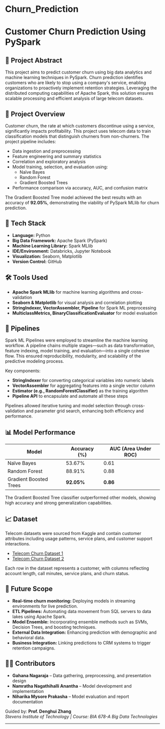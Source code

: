 # Churn_Prediction
# Customer Churn Prediction Using PySpark

## 📄 Project Abstract

This project aims to predict customer churn using big data analytics and machine learning techniques in PySpark. Churn prediction identifies customers who are likely to stop using a company's service, enabling organizations to proactively implement retention strategies. Leveraging the distributed computing capabilities of Apache Spark, this solution ensures scalable processing and efficient analysis of large telecom datasets.

## 📌 Project Overview

Customer churn, the rate at which customers discontinue using a service, significantly impacts profitability. This project uses telecom data to train classification models that distinguish churners from non-churners. The project pipeline includes:

- Data ingestion and preprocessing
- Feature engineering and summary statistics
- Correlation and exploratory analysis
- Model training, selection, and evaluation using:
  - Naïve Bayes
  - Random Forest
  - Gradient Boosted Trees
- Performance comparison via accuracy, AUC, and confusion matrix

The Gradient Boosted Tree model achieved the best results with an accuracy of **92.05%**, demonstrating the viability of PySpark MLlib for churn prediction.

## 🔧 Tech Stack

- **Language:** Python
- **Big Data Framework:** Apache Spark (PySpark)
- **Machine Learning Library:** Spark MLlib
- **IDE/Environment:** Databricks, Jupyter Notebook
- **Visualization:** Seaborn, Matplotlib
- **Version Control:** GitHub

## 🛠️ Tools Used

- **Apache Spark MLlib** for machine learning algorithms and cross-validation  
- **Seaborn & Matplotlib** for visual analysis and correlation plotting  
- **StringIndexer, VectorAssembler, Pipeline** for Spark ML preprocessing  
- **MulticlassMetrics, BinaryClassificationEvaluator** for model evaluation  

## 🧩 Pipelines

Spark ML Pipelines were employed to streamline the machine learning workflow. A pipeline chains multiple stages—such as data transformation, feature indexing, model training, and evaluation—into a single cohesive flow. This ensured reproducibility, modularity, and scalability of the predictive modeling process.

Key components:
- **StringIndexer** for converting categorical variables into numeric labels
- **VectorAssembler** for aggregating features into a single vector column
- **Estimator (e.g., RandomForestClassifier)** as the training algorithm
- **Pipeline API** to encapsulate and automate all these steps

Pipelines allowed iterative tuning and model selection through cross-validation and parameter grid search, enhancing both efficiency and performance.

## 📊 Model Performance

| Model                  | Accuracy (%) | AUC (Area Under ROC) |
|------------------------|--------------|------------------------|
| Naïve Bayes            | 53.67%       | 0.61                   |
| Random Forest          | 88.91%       | 0.88                   |
| Gradient Boosted Trees | **92.05%**   | **0.86**               |

The Gradient Boosted Tree classifier outperformed other models, showing high accuracy and strong generalization capabilities.

## 📈 Dataset

Telecom datasets were sourced from Kaggle and contain customer attributes including usage patterns, service plans, and customer support interactions.

- [Telecom Churn Dataset 1](https://www.kaggle.com/code/bandiatindra/telecom-churn-prediction)  
- [Telecom Churn Dataset 2](https://www.kaggle.com/datasets/muhammedsar/churn-datacsv?select=churn_data.csv)

Each row in the dataset represents a customer, with columns reflecting account length, call minutes, service plans, and churn status.

## 🚀 Future Scope

- **Real-time churn monitoring:** Deploying models in streaming environments for live prediction.  
- **ETL Pipelines:** Automating data movement from SQL servers to data lakes using Apache Spark.  
- **Model Ensemble:** Incorporating ensemble methods such as SVMs, Decision Trees, and boosting techniques.  
- **External Data Integration:** Enhancing prediction with demographic and behavioral data.  
- **Business Integration:** Linking predictions to CRM systems to trigger retention campaigns.  

## 👩‍💻 Contributors

- **Gahana Nagaraja** – Data gathering, preprocessing, and presentation design  
- **Namratha Nagathihalli Anantha** – Model development and implementation  
- **Niharika Mysore Prakasha** – Model evaluation and report documentation  

Guided by: **Prof. Denghui Zhang**  
*Stevens Institute of Technology | Course: BIA 678-A Big Data Technologies*

---
